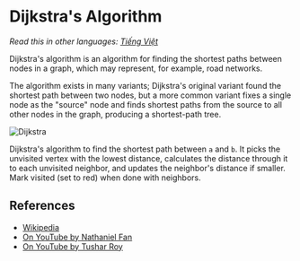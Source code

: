# Dijkstra's Algorithm

_Read this in other languages:_
[_Tiếng Việt_](README.md)

Dijkstra's algorithm is an algorithm for finding the shortest
paths between nodes in a graph, which may represent, for example,
road networks.

The algorithm exists in many variants; Dijkstra's original variant
found the shortest path between two nodes, but a more common
variant fixes a single node as the "source" node and finds
shortest paths from the source to all other nodes in the graph,
producing a shortest-path tree.

![Dijkstra](https://upload.wikimedia.org/wikipedia/commons/5/57/Dijkstra_Animation.gif)

Dijkstra's algorithm to find the shortest path between `a` and `b`.
It picks the unvisited vertex with the lowest distance,
calculates the distance through it to each unvisited neighbor,
and updates the neighbor's distance if smaller. Mark visited
(set to red) when done with neighbors.

## References

- [Wikipedia](https://en.wikipedia.org/wiki/Dijkstra%27s_algorithm)
- [On YouTube by Nathaniel Fan](https://www.youtube.com/watch?v=gdmfOwyQlcI&list=PLLXdhg_r2hKA7DPDsunoDZ-Z769jWn4R8)
- [On YouTube by Tushar Roy](https://www.youtube.com/watch?v=lAXZGERcDf4&list=PLLXdhg_r2hKA7DPDsunoDZ-Z769jWn4R8)
